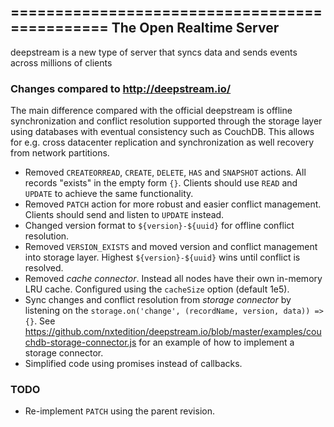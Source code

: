 ==============================================
The Open Realtime Server
----------------------------------------------
deepstream is a new type of server that syncs data and sends events across millions of clients

### Changes compared to http://deepstream.io/

The main difference compared with the official deepstream is offline synchronization and conflict resolution supported through the storage layer using databases with eventual consistency such as CouchDB. This allows for e.g. cross datacenter replication and synchronization as well recovery from network partitions.

 - Removed `CREATEORREAD`, `CREATE`, `DELETE`, `HAS` and `SNAPSHOT` actions. All records "exists" in the empty form `{}`. Clients should use `READ` and `UPDATE` to achieve the same functionality.
 - Removed `PATCH` action for more robust and easier conflict management. Clients should send and listen to `UPDATE` instead.
 - Changed version format to `${version}-${uuid}` for offline conflict resolution.
 - Removed `VERSION_EXISTS` and moved version and conflict management into storage layer. Highest `${version}-${uuid}` wins until conflict is resolved.
 - Removed *cache connector*. Instead all nodes have their own in-memory LRU cache. Configured using the `cacheSize` option (default 1e5).
 - Sync changes and conflict resolution from *storage connector* by listening on the `storage.on('change', (recordName, version, data)) => {}`. See https://github.com/nxtedition/deepstream.io/blob/master/examples/couchdb-storage-connector.js for an example of how to implement a storage connector.
 - Simplified code using promises instead of callbacks.

### TODO

- Re-implement `PATCH` using the parent revision.
